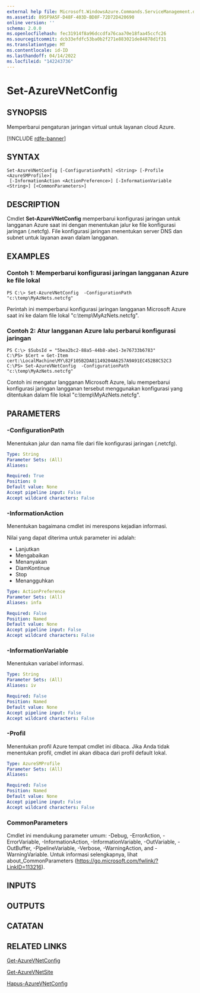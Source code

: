 ```yaml
---
external help file: Microsoft.WindowsAzure.Commands.ServiceManagement.dll-Help.xml
ms.assetid: 895F9A5F-D48F-403D-BD8F-72D72D420690
online version: ''
schema: 2.0.0
ms.openlocfilehash: fec31914f8a96dccdfa76caa70e18faa45ccfc26
ms.sourcegitcommit: dcb33efdfc53ba0b2f271e883021de84878d1f31
ms.translationtype: MT
ms.contentlocale: id-ID
ms.lasthandoff: 04/14/2022
ms.locfileid: "142243736"
---
```

# Set-AzureVNetConfig

## SYNOPSIS
Memperbarui pengaturan jaringan virtual untuk layanan cloud Azure.

[!INCLUDE [rdfe-banner](../../includes/rdfe-banner.md)]

## SYNTAX

```
Set-AzureVNetConfig [-ConfigurationPath] <String> [-Profile <AzureSMProfile>]
 [-InformationAction <ActionPreference>] [-InformationVariable <String>] [<CommonParameters>]
```

## DESCRIPTION
Cmdlet **Set-AzureVNetConfig** memperbarui konfigurasi jaringan untuk langganan Azure saat ini dengan menentukan jalur ke file konfigurasi jaringan (.netcfg).
File konfigurasi jaringan menentukan server DNS dan subnet untuk layanan awan dalam langganan.

## EXAMPLES

### Contoh 1: Memperbarui konfigurasi jaringan langganan Azure ke file lokal
```
PS C:\> Set-AzureVNetConfig  -ConfigurationPath "c:\temp\MyAzNets.netcfg"
```

Perintah ini memperbarui konfigurasi jaringan langganan Microsoft Azure saat ini ke dalam file lokal "c:\temp\MyAzNets.netcfg".

### Contoh 2: Atur langganan Azure lalu perbarui konfigurasi jaringan
```
PS C:\> $SubsId = "5bea2bc2-88a5-44b8-abe1-3e76733b6783"
C:\PS> $Cert = Get-Item cert:\LocalMachine\MY\82F105B2DA81149204A6257A9A91EC452B8C52C3
C:\PS> Set-AzureVNetConfig  -ConfigurationPath "c:\temp\MyAzNets.netcfg"
```

Contoh ini mengatur langganan Microsoft Azure, lalu memperbarui konfigurasi jaringan langganan tersebut menggunakan konfigurasi yang ditentukan dalam file lokal "c:\temp\MyAzNets.netcfg".

## PARAMETERS

### -ConfigurationPath
Menentukan jalur dan nama file dari file konfigurasi jaringan (.netcfg).

```yaml
Type: String
Parameter Sets: (All)
Aliases: 

Required: True
Position: 0
Default value: None
Accept pipeline input: False
Accept wildcard characters: False
```

### -InformationAction
Menentukan bagaimana cmdlet ini merespons kejadian informasi.

Nilai yang dapat diterima untuk parameter ini adalah:

- Lanjutkan
- Mengabaikan
- Menanyakan
- DiamKontinue
- Stop
- Menangguhkan

```yaml
Type: ActionPreference
Parameter Sets: (All)
Aliases: infa

Required: False
Position: Named
Default value: None
Accept pipeline input: False
Accept wildcard characters: False
```

### -InformationVariable
Menentukan variabel informasi.

```yaml
Type: String
Parameter Sets: (All)
Aliases: iv

Required: False
Position: Named
Default value: None
Accept pipeline input: False
Accept wildcard characters: False
```

### -Profil
Menentukan profil Azure tempat cmdlet ini dibaca.
Jika Anda tidak menentukan profil, cmdlet ini akan dibaca dari profil default lokal.

```yaml
Type: AzureSMProfile
Parameter Sets: (All)
Aliases: 

Required: False
Position: Named
Default value: None
Accept pipeline input: False
Accept wildcard characters: False
```

### CommonParameters
Cmdlet ini mendukung parameter umum: -Debug, -ErrorAction, -ErrorVariable, -InformationAction, -InformationVariable, -OutVariable, -OutBuffer, -PipelineVariable, -Verbose, -WarningAction, and -WarningVariable. Untuk informasi selengkapnya, lihat about_CommonParameters (https://go.microsoft.com/fwlink/?LinkID=113216).

## INPUTS

## OUTPUTS

## CATATAN

## RELATED LINKS

[Get-AzureVNetConfig](./Get-AzureVNetConfig.md)

[Get-AzureVNetSite](./Get-AzureVNetSite.md)

[Hapus-AzureVNetConfig](./Remove-AzureVNetConfig.md)


